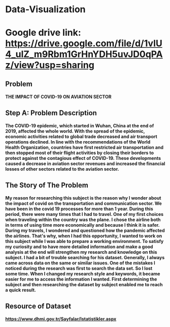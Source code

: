 # Data-Visualization
# Google drive link: https://drive.google.com/file/d/1vIU4_ulZ_m9Rbm1GrHnYDH5uvJD0qPAz/view?usp=sharing

##  Problem

####  THE IMPACT OF COVID-19 ON AVIATION SECTOR 

## Step A: Problem Description

#### The COVID-19 epidemic, which started in Wuhan, China at the end of 2019, affected the whole world. With the spread of the epidemic, economic activities related to global trade decreased and air transport operations declined. In line with the recommendations of the World Health Organization, countries have first restricted air transportation and then stopped most of their flight activities by closing their borders to protect against the contagious effect of COVID-19. These developments caused a decrease in aviation sector revenues and increased the financial losses of other sectors related to the aviation sector.

## The Story of The Problem

#### My reason for researching this subject is the reason why I wonder about the impact of covid on the transportation and communication sector. We have been in the covid 19 processes for more than 1 year. During this period, there were many times that I had to travel. One of my first choices when traveling within the country was the plane. I chose the airline both in terms of using time more economically and because I think it is safer. During my travels, I wondered and questioned how the pandemic affected the airlines. That's why, when I had this opportunity, I wanted to work on this subject while I was able to prepare a working environment. To satisfy my curiosity and to have more detailed information and make a good analysis at the end will strengthen my research and knowledge on this subject. I had a bit of trouble searching for his dataset. Generally, I always came across data on the same or similar issues. One of the mistakes I noticed during the research was first to search the data set. So I lost some time. When I changed my research style and keywords, it became easier for me to access the information I wanted. First determining the subject and then researching the dataset by subject enabled me to reach a quick result.

## Resource of Dataset
#### https://www.dhmi.gov.tr/Sayfalar/Istatistikler.aspx 
